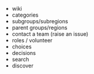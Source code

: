 - wiki
- categories
- subgroups/subregions
- parent groups/regions
- contact a team (raise an issue)
- roles / volunteer
- choices
- decisions
- search
- discover
